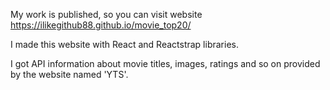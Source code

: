 My work is published, so you can visit website  https://ilikegithub88.github.io/movie_top20/

I made this website with React and Reactstrap libraries.

I got API information about movie titles, images, ratings and so on provided by the website named 'YTS'.
